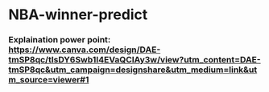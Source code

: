 # NBA-winner-predict
### Explaination power point: https://www.canva.com/design/DAE-tmSP8qc/tIsDY6Swb1I4EVaQCIAy3w/view?utm_content=DAE-tmSP8qc&utm_campaign=designshare&utm_medium=link&utm_source=viewer#1
